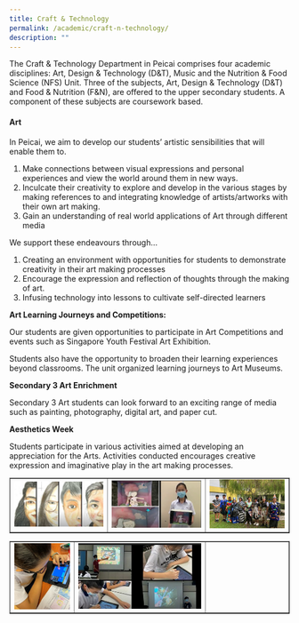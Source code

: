 ```yaml
---
title: Craft & Technology
permalink: /academic/craft-n-technology/
description: ""
---
```

<p>The Craft &amp; Technology Department in Peicai comprises four academic disciplines: Art, Design &amp; Technology (D&amp;T), Music and the Nutrition &amp; Food Science (NFS) Unit. Three of the subjects, Art, Design &amp; Technology (D&amp;T) and Food &amp; Nutrition (F&amp;N), are offered to the upper secondary students. A component of these subjects are coursework based.&nbsp;</p>
<h4><strong>Art</strong></h4>
<p>In Peicai, we aim&nbsp;to develop our students&rsquo; artistic sensibilities that will enable them to.</p>
<ol>
<li>Make connections between visual expressions and personal experiences and view the world around them in new ways.&nbsp;</li>
<li>Inculcate their creativity to explore and develop in the various stages by making references to and integrating knowledge of artists/artworks with their own art making.&nbsp;</li>
<li>Gain an understanding of real world applications of Art through different media&nbsp;</li>
</ol>
<p>We support these endeavours through&hellip;</p>
<ol>
<li>Creating an environment with opportunities for students to demonstrate creativity in their art making processes</li>
<li>Encourage the expression and reflection of thoughts through the making of art.</li>
<li>Infusing technology into lessons to cultivate self-directed learners</li>
</ol>
<p><strong>Art Learning Journeys and Competitions:</strong></p>
<p>Our students are given opportunities to participate in Art Competitions and events such as Singapore Youth Festival Art Exhibition.</p>
<p>Students also have the opportunity to broaden their learning experiences beyond classrooms. The unit organized learning journeys to Art Museums.</p>
<p><strong>Secondary 3 Art Enrichment</strong></p>
<p>Secondary 3 Art students can look forward to an exciting range of media such as painting, photography, digital art, and paper cut.</p>
<p><strong>Aesthetics Week</strong></p>
<p>Students participate in various activities aimed at developing an appreciation for the Arts. Activities conducted encourages creative expression and imaginative play in the art making processes.</p>
<table style="border-collapse: collapse; width: 100%;" border="1">
<tbody>
<tr>
<td style="width: 35%;"><img src="/images/ct1.jpg"></td>
<td style="width: 35%;"><img src="/images/ct2.png"></td>
<td style="width: 30%;"><img src="/images/ct3.jpg"></td>
</tr>
</tbody>
</table>
<table style="border-collapse: collapse; width: 100%;" border="1">
<tbody>
<tr>
<td style="width: 23%;"><img src="/images/ct4.jpg"></td>
<td style="width: 47%;"><img src="/images/ct5.jpg"></td>
<td style="width: 30%;">&nbsp;</td>
</tr>
</tbody>
</table>